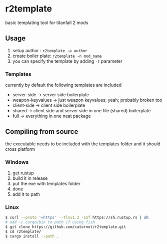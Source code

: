 # r2template
basic templating tool for titanfall 2 mods

## Usage
1. setup author : `r2template -a author`
2. create boiler plate: `r2template -n mod_name`
3. you can specify the template by adding `-t` parameter

### Templates
currently by default the following templates are included
- server-side -> server side boilerplate
- weapon-keyvalues -> just weapon keyvalues; yeah; probably broken too
- client-side -> client side boilerplate
- shared -> client side and server side in one file (shared) boilerplate
- full -> everything in one neat package

## Compiling from source
the executable needs to be included with the templates folder and it should cross platform

### Windows
1. get rustup
2. build it in release
3. put the exe with templates folder
4. done
5. add it to path

### Linux
```bash
$ curl --proto '=https' --tlsv1.2 -sSf https://sh.rustup.rs | sh
# add ~/.cargo/bin to path if using fish
$ git clone https://github.com/catornot/r2template.git
$ cd r2template/
$ cargo install --path .
```
